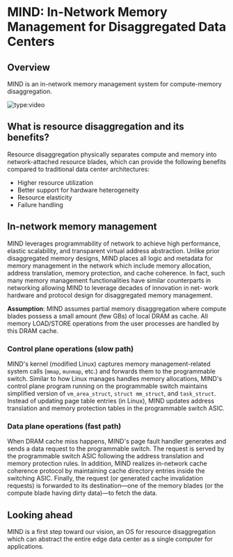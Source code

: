 # MIND: In-Network Memory Management for Disaggregated Data Centers

## Overview
MIND is an in-network memory management system for compute-memory disaggregation.

![type:video](https://www.youtube.com/embed/Gm43N_0UMQM)

## What is resource disaggregation and its benefits?
Resource disaggregation physically separates compute and memory into network-attached resource blades, which can provide the following benefits compared to traditional data center architectures:

* Higher resource utilization
* Better support for hardware heterogeneity
* Resource elasticity
* Failure handling

<!-- ## Challenges in compute-memory disaggregation -->
## In-network memory management
MIND leverages programmability of network to achieve high performance, elastic scalability, and transparent virtual address abstraction. Unlike prior disaggregated memory designs, MIND places all logic and metadata for memory management in the network which include memory allocation, address translation, memory protection, and cache coherence. In fact, such many memory management functionalities have similar counterparts in networking allowing MIND to leverage decades of innovation in net- work hardware and protocol design for disaggregated memory management.

**Assumption**: MIND assumes partial memory disaggregation where compute blades possess a small amount (few GBs) of local DRAM as cache. All memory LOAD/STORE operations from the user processes are handled by this DRAM cache.

### Control plane operations (slow path)
MIND's kernel (modified Linux) captures memory management-related system calls (`mmap`, `munmap`, etc.) and forwards them to the programmable switch. Similar to how Linux manages handles memory allocations, MIND's control plane program running on the programmable switch maintains simplified version of `vm_area_struct`, `struct mm_struct`, and `task_struct`. Instead of updating page table entries (in Linux), MIND updates address translation and memory protection tables in the programmable switch ASIC.

### Data plane operations (fast path)
When DRAM cache miss happens, MIND's page fault handler generates and sends a data request to the programmable switch. The request is served by the programmable switch ASIC following the address translation and memory protection rules. In addition, MIND realizes in-network cache coherence protocol by maintaining cache directory entries inside the switching ASIC. Finally, the request (or generated cache invalidation requests) is forwarded to its destination—one of the memory blades (or the compute blade having dirty data)—to fetch the data.
<!-- % To overcome the limited in-network compute and memory resources, we designed MIND -->

## Looking ahead
MIND is a first step toward our vision, an OS for resource disaggregation which can abstract the entire edge data center as a single computer for applications.
